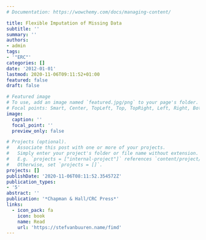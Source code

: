 ```yaml
---
# Documentation: https://wowchemy.com/docs/managing-content/

title: Flexible Imputation of Missing Data
subtitle: ''
summary: ''
authors:
- admin
tags:
- '"ERC"'
categories: []
date: '2012-01-01'
lastmod: 2020-11-06T09:11:52+01:00
featured: false
draft: false

# Featured image
# To use, add an image named `featured.jpg/png` to your page's folder.
# Focal points: Smart, Center, TopLeft, Top, TopRight, Left, Right, BottomLeft, Bottom, BottomRight.
image:
  caption: ''
  focal_point: ''
  preview_only: false

# Projects (optional).
#   Associate this post with one or more of your projects.
#   Simply enter your project's folder or file name without extension.
#   E.g. `projects = ["internal-project"]` references `content/project/deep-learning/index.md`.
#   Otherwise, set `projects = []`.
projects: []
publishDate: '2020-11-06T08:11:52.354572Z'
publication_types:
- '5'
abstract: ''
publication: '*Chapman & Hall/CRC Press*'
links:
  - icon_pack: fa
    icon: book
    name: Read
    url: 'https://stefvanbuuren.name/fimd'
---
```

